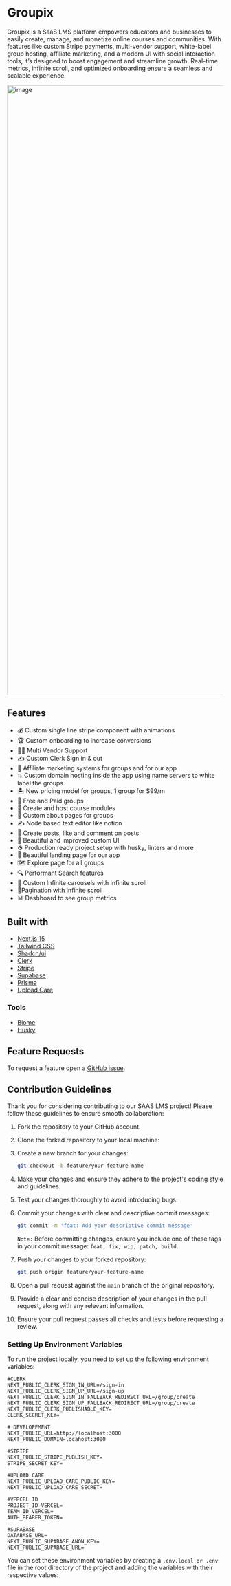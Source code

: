 # Groupix

Groupix is a SaaS LMS platform empowers educators and businesses to easily create, manage, and monetize online courses and communities. With features like custom Stripe payments, multi-vendor support, white-label group hosting, affiliate marketing, and a modern UI with social interaction tools, it’s designed to boost engagement and streamline growth. Real-time metrics, infinite scroll, and optimized onboarding ensure a seamless and scalable experience.

<img width="1419" alt="image" src="https://github.com/user-attachments/assets/dbe09ea5-7160-4f4b-8d59-5a6b72a1a349">

## Features

- 💰 Custom single line stripe component with animations
- 🏆 Custom onboarding to increase conversions
- 🧑‍💼 Multi Vendor Support
- ✍️ Custom Clerk Sign in & out
- 🤝 Affiliate marketing systems for groups and for our app 
- 💥 Custom domain hosting inside the app using name servers to white label the groups
- 🏝️ New pricing model for groups, 1 group for $99/m
- 🎁 Free and Paid groups
- 🎥 Create and host course modules
- 📃 Custom about pages for groups
- ✍️ Node based text editor like notion
- 📱 Create posts, like and comment on posts
- 🎨 Beautiful and improved custom UI
- ⚙️ Production ready project setup with husky, linters and more
- 📄 Beautiful landing page for our app
- 🗺️ Explore page for all groups
- 🔍 Performant Search features
- 🛝 Custom Infinite carousels with infinite scroll
- 🔢Pagination with infinite scroll
- 📊 Dashboard to see group metrics

## Built with

- [Next.js 15](https://nextjs.org/)
- [Tailwind CSS](https://tailwindcss.com/)
- [Shadcn/ui](https://ui.shadcn.com/)
- [Clerk](https://clerk.com/)
- [Stripe](https://stripe.com/)
- [Supabase](https://supabase.com/)
- [Prisma](https://www.prisma.io/)
- [Upload Care](https://uploadcare.com/)

### Tools
- [Biome](https://biomejs.dev/)
- [Husky](https://typicode.github.io/husky/)

## Feature Requests

To request a feature open a [GitHub issue](https://github.com/anayatkhan1/Groupix/issues).

 ## Contribution Guidelines

Thank you for considering contributing to our SAAS LMS  project! Please follow these guidelines to ensure smooth collaboration:

1. Fork the repository to your GitHub account.
2. Clone the forked repository to your local machine:
3. Create a new branch for your changes:

    ```bash
    git checkout -b feature/your-feature-name
    ```

4. Make your changes and ensure they adhere to the project's coding style and guidelines.
5. Test your changes thoroughly to avoid introducing bugs.
6. Commit your changes with clear and descriptive commit messages:

    ```bash
    git commit -m 'feat: Add your descriptive commit message'
    ```
    ``Note:`` Before committing changes, ensure you include one of these tags in your commit message: ```feat, fix, wip, patch, build```.

7. Push your changes to your forked repository:

    ```bash
    git push origin feature/your-feature-name
    ```

8. Open a pull request against the `main` branch of the original repository.
9. Provide a clear and concise description of your changes in the pull request, along with any relevant information.
10. Ensure your pull request passes all checks and tests before requesting a review.

### Setting Up Environment Variables

To run the project locally, you need to set up the following environment variables:

```env
#CLERK
NEXT_PUBLIC_CLERK_SIGN_IN_URL=/sign-in
NEXT_PUBLIC_CLERK_SIGN_UP_URL=/sign-up
NEXT_PUBLIC_CLERK_SIGN_IN_FALLBACK_REDIRECT_URL=/group/create
NEXT_PUBLIC_CLERK_SIGN_UP_FALLBACK_REDIRECT_URL=/group/create
NEXT_PUBLIC_CLERK_PUBLISHABLE_KEY=
CLERK_SECRET_KEY=

# DEVELOPEMENT
NEXT_PUBLIC_URL=http://localhost:3000
NEXT_PUBLIC_DOMAIN=locahost:3000

#STRIPE
NEXT_PUBLIC_STRIPE_PUBLISH_KEY=
STRIPE_SECRET_KEY=

#UPLOAD CARE
NEXT_PUBLIC_UPLOAD_CARE_PUBLIC_KEY=
NEXT_PUBLIC_UPLOAD_CARE_SECRET=

#VERCEL ID
PROJECT_ID_VERCEL=
TEAM_ID_VERCEL=
AUTH_BEARER_TOKEN=

#SUPABASE
DATABASE_URL=
NEXT_PUBLIC_SUPABASE_ANON_KEY=
NEXT_PUBLIC_SUPABASE_URL=

```
You can set these environment variables by creating a `.env.local or .env` file in the root directory of the project and adding the variables with their respective values:
